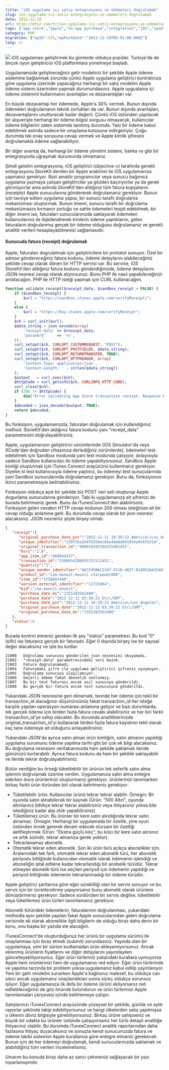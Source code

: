 ```yaml
---
title: "iOS uygulama içi satış entegrasyonu ve ödemeleri doğrulamak"
slug: ios-uygulama-ici-satis-entegrasyonu-ve-odemeleri-dogrulamak
date: 2012-12-18
url: http://mfyz.com/tr/ios-uygulama-ici-satis-entegrasyonu-ve-odemeleri-dogrulamak/
tags: ["app store","apple","in-app purchase","integration","iOS","ipad","iphone","itunes","itunes connect","php","purchase","server","store","storekit","verification"]
category: PHP
migration: {"wpId":335,"wpPostDate":"2012-12-18T05:01:00.000Z"}
lang: tr
---
```


![](/images/archive/tr/2012/12/in-app-purchases.png) iOS uygulaması geliştirmek bu günlerde oldukça popüler. Turkiye'de de birçok oyun geliştiricisi iOS platformlara yönelmeye başladı.

Uygulamanızda geliştireceğiniz gelir modeliniz bir şekilde Apple ödeme sistemine bağlanmak zorunda çünkü Apple uygulama geliştirici kontratınıza göre uygulama üzerinde yapacağınız herhangi bir satış modelini Apple ödeme sistemi üzerinden yapmak durumundasınız. Apple uygualama içi ödeme sistemini kullanmanın avantajları ve dezavantajları var.

En büyük dezavantajı her ödemede, Apple'a 30% vermek. Bunun dışında ödemeleri doğrulamanın teknik zorlukları da var. Bunun dışında avantajları, dezavantajlarını unutturacak kadar değerli. Çünkü iOS üstünden yapılacak bir alışverişte herhangi bir ödeme bilgisi sorgusu olmayacak, kullanıcılar ödeme bilgilerini zaten sistemde tanıtmış durumda. Yani bir ödeme kabul edebilmek aslında sadece bir onaylama kutusuna indirgeniyor. Çoğu durumda tek onay sorusuna cevap vermek ve Apple kimlik şifresini doğrulamakla ödeme sağlanabiliyor.

Bir diğer avantaj da, herhangi bir ödeme yönetim sistemi, banka vs gibi bir entegrasyonla uğraşmak durumunda olmamanız.

Şimdi gelelim entegrasyona, iOS geliştirici (objective-c) tarafında gerekli entegrasyonu StoreKit denilen bir Apple arabirimi ile iOS uygulamanıza yapmanız gerekiyor. Bazi amatör programcılar veya sunucu bağımsız uygulama yazmaya çalışan geliştiriciler ya gözden kaçırıyorlar ya da gerek görmüyorlar ama aslında StoreKit'den aldığınız tüm fatura kopyalarını (receipts) Apple sunucularına göndererek doğrulamanız gerekiyor. Bunun için tavsiye edilen uygulama yapısı, bir sunucu taraflı doğrulama mekanizması oluşturmak. Bunun önemi, sunucu taraflı bir doğrulama mekanizmasını kırmanın zorluğu ve sahte ödemeleri tespit edebilmek, bir diğer önemi ise, faturaları sunucularınızda saklayarak ödemeleri kullanıcılarınız ile ilişkilendirerek kimlerin ödeme yaptıklarını, gelen faturaların doğrulanmış gerçek bir ödeme olduğunu doğrulamanız ve gerekli analitik verileri hesaplayabilmenizi sağlamasıdır.

#### Sunucuda fatura (receipt) doğrulamak

Apple, faturaları dogrulatmak için geliştiricilere bir protokol sunuyor. Özel bir adrese göndereceğiniz fatura kodunu, ödeme detaylarını alabileceğiniz şekilde cevap olarak dönen bir HTTP servisi var. Bu servise, iOS StoreKit'den aldığınız fatura kodunu gönderdiğinizde, ödeme detaylarını JSON nesnesi cevap olarak alıyorsunuz. Bunu PHP ile nasıl yapabileceğinizi anlatacağım. PHP ile HTTP isteği yapmak için CURL kullanacağım.
```php
function validate_receipt($receipt_data, $sandbox_receipt = FALSE) {
    if ($sandbox_receipt) {
        $url = "https://sandbox.itunes.apple.com/verifyReceipt/";
    }
    else {
        $url = "https://buy.itunes.apple.com/verifyReceipt";
    }
    $ch = curl_init($url);
    $data_string = json_encode(array(
        'receipt-data' => $receipt_data,
        'password'     => '<>',
    ));
    curl_setopt($ch, CURLOPT_CUSTOMREQUEST, "POST");
    curl_setopt($ch, CURLOPT_POSTFIELDS, $data_string);
    curl_setopt($ch, CURLOPT_RETURNTRANSFER, TRUE);
    curl_setopt($ch, CURLOPT_HTTPHEADER, array(
        'Content-Type: application/json',
        'Content-Length: ' . strlen($data_string))
    );
    $output   = curl_exec($ch);
    $httpCode = curl_getinfo($ch, CURLINFO_HTTP_CODE);
    curl_close($ch);
    if (200 != $httpCode) {
        die("Error validating App Store transaction receipt. Response HTTP code $httpCode");
    }
    $decoded = json_decode($output, TRUE);
    return $decoded;
}

```
Bu fonksiyon, uygulamamızda, faturaları doğrulamak için kullandığımız method. StoreKit'den aldığınız fatura kodunu yanı "receipt_data" parametresini doğrulayabilirsiniz.

Apple, uygulamanızın geliştiririci sürümlerinde (iOS Simulator'da veya XCode'dan doğrudan cihazınıza derlediğiniz sürümlerde), ödemeleri test edebilmek için Sandbox modunda yani test modunda çalışıyor, dolayısıyla sadece Sandbox kullanıcıları ile ödeme yapabiliyorsunuz. Sandbox Apple kimliği oluşturmak için iTunes Connect arayüzünü kullanmanız gerekiyor. Diyelim ki test kullanıcısıyla ödeme yaptınız, bu ödemeyi test sunucularında yani Sandbox sunucularında doğrulamanız gerekiyor. Bunu da, fonksiyonun ikinci parametresiyle belirtebilirsiniz.

Fonksiyon oldukça açık bir şekilde biz POST veri seti oluşturup Apple dogurlama sunucularına gönderiyor. Tabi ki uygulamanıza ait şifrenizi de burada belirtmeniz gerek. Bunu da iTunesConnect'den alabilirsiniz. Fonksiyon gelen cevabın HTTP cevap kodunun 200 olması isteğinize ait bir cevap olduğu anlamına gelir. Bu durumda cevap olarak bir json nesnesi alacaksınız. JSON nesneniz şöyle birşey olmalı:
```json
{
   "receipt":{
      "original_purchase_date_pst":"2012-12-11 19:39:22 America\/Los_Angeles",
      "unique_identifier":"130f26a2d4f02b6ec66a44e6d0d1054a0c67b31d",
      "original_transaction_id":"900010202504325481451",
      "bvrs":"2.0",
      "app_item_id":"469944437",
      "transaction_id":"2390034200035752112451",
      "quantity":"1",
      "unique_vendor_identifier":"A6CF45BAC2347-E21D-4827-D14D52A43240",
      "product_id":"com.moonit.moonit.starpower800",
      "item_id":"5756897490",
      "version_external_identifier":"11723464",
      "bid":"com.moonit.moonit",
      "purchase_date_ms":"1355283562408",
      "purchase_date":"2012-12-12 03:39:22 Etc\/GMT",
      "purchase_date_pst":"2012-12-11 19:39:22 America\/Los_Angeles",
      "original_purchase_date":"2012-12-12 03:39:22 Etc\/GMT",
      "original_purchase_date_ms":"1355283562408"
   },
   "status":0
}

```
Burada kontrol etmeniz gereken ilk şey "status" parametresi. Bu kod "0" (sifir) ise faturanız gerçek bir faturadır. Eğer 0 dışında birşey ise bir sayısal değer alacaksınız ve işte bu kodlar:
```
21000   Doğrulama sunucusu gönderilen json nesnesini okuyamadı.
21002   "receipt-data" parametresindeki veri bozuk.
21003   Fatura doğrulanamadı.
21004   Faturadaki şifre ile uygulama geliştirici şifreniz uyuşmuyor.
21005   Doğrulama sunucusu ulaşılamıyor.
21006   Geçerli ödeme fakat abonelik sonlanmış.
21007   Bu bir test faturası ancak asıl sunucuya gönderildi.
21008   Bu gerçek bir fatura ancak test sunucusuna gönderildi.

```
Yukarıdaki JSON nesnesine geri dönersek, teoride her ödeme için tekil bir transaction_id alacağınızı düşünürsünüz fakat transaction_id her isteğe karşılık yapılan operasyon numarası anlamına geliyor ve bazı durumlarda, tek gerçek ödeme için birden fazla fatura cevabı alabilirsiniz ve her biri farklı transaction_id'ye sahip olacaktır. Bu durumda analitiklerinizde original_transaction_id'yi kullanarak birden fazla fatura kayıdının tekil olarak kaç tane ödemeye ait olduğunu anlayabilirsiniz.

Yukarıdaki JSON'da ayrıca satın alınan ürün kimliğini, satın almanın yapıldığı uygulama surumunu ödeme yapılma tarihi gibi bir çok ek bilgi alacaksınız. Bu doğrulama nesnesini veritabanınızda ham şekilde şaklamak ileride gününüzü kurtarabilir. Ayrıca fatura kodunu da ham bir şekilde saklayabilir ve ileride tekrar doğrulayabilirsiniz.

Bütün verdiğim bu örneği tüketilebilir bir ürünün tek seferlik satın alma işlemini doğrulamak üzerine verdim. Uygulamanıza satın alma entegre ederken önce ürünlerinizi oluşturmanız gerekiyor, ürünlerinizi tanımlarken birkaç farklı ürün türünden biri olarak belirtmeniz gerekiyor:

*   Tüketilebilir ürün: Kullanıcılar ürünü tekrar tekrar alabilir. Örnegin: Bir oyunda satın alınabilecek bir kaynak (Ürün: "500 Altın", oyunda altınlarınız bittikçe tekrar tekrar alabilirsiniz veya ihtiyacınız yoksa bile istediğiniz kadar alıp stok yapabilirsiniz)
*   Tüketilemez ürün: Bu ürünler bir kere satın alındığında tekrar satın alınamaz. Örnegin: Herhangi bir uygulamada bir özellik, yine oyun üstünden örnek gererek devam edecek olursam bir özelliği aktifleştirmek (Ürün: "Ekstra güçlü kılıç", bu kılıcı bir kere satın alırsınız ve artık sizindir, tekrar almanıza gerek yoktur).
*   Tekrarlanamaz abonelik.
*   Otomatik tekrar eden abonelik. Son iki ürün türü açıkça abonelikler için. Aralarındaki tek fark, otomatik tekrar eden abonelik türü, her abonelik periyodu bittiğinde kullanıcıdan otomatik olarak ödemenin işlendiği ve aboneliğin iptal edilene kadar tekrarlandığı bir anobelik türüdür. Tekrar etmeyen abonelik türü ise seçilen periyod için ödemenin yapıldığı ve periyod bittiğinde ödemenin tekrarlanmadığı bir ödeme türüdür.

Apple geliştirici şartlarına göre eğer sürekliliği olan bir servis sunuyor ve bu servis için bir ücretlendirme yapıyorsanız bunu abonelik olarak ürünlere dönüştürmeniz gerekiyor. Sadece sürdürülen bir servis değilse, tüketilebilir veya tüketilemez ürün türleri tanımlamanız gerekiyor.

Abonelik türündeki ödemelerin, faturalarının doğrulanması, yukarıdaki methodla aynı şekilde yapılan fakat Apple sunucularından gelen doğrulama verisinde ek olarak abonelikle ilgili bilgilerin de olduğu biraz daha derin bir konu, onu başka bir yazıda ele alacağım.

iTunesConnect'de oluşturduğunuz her ürünü bir uygulama sürümü ile onaylanması için ibraz etmek (submit) zorundasınız. Yayında olan bir uygulamaya, yeni bir sürüm kodlamadan ürün ekleyemiyorsunuz. Ancak eklenmiş ürünlerin fiyatlarını ve diğer detaylarını yayındayken güncelleyebiliyorsunuz. Eğer ürün türleriniz yukarıdaki kurallara uymuyorsa Apple hem ürünlerinizi hem de uygulamanızı red ediyor. Eğer ürün türlerinde ve yapılma tarzında bir problem yoksa uygulamanız kabul edilip yayınlanıyor. Yeni bir gelir modelini sunarken Apple'a bağlısınız malesef, bu oldukça can sıkıcı ancak uygulamanız onaylandıktan sonra süreç oldukça sorunsuz işliyor. Eğer uygulamanıza ilk defa bir ödeme (ürün) ekliyorsanız red edilebileceğinizi de göz önünde bulundurun ve ürün türlerinizi Apple tanımlamaları çerçevesi içinde belilrlemeye çalışın.

Satışlarınızı iTunesConnect arayüzünde yüzeysel bir şekilde, günlük ve aylık raporlar şeklinde takip edebiliyorsunuz ve hangi ülkelerden satış yapılmışsa o ülkenin döviz bilgisiyle görebiliyorsunuz. Birkaç ürüne sahipseniz ve büyük bir odakla bu ürünler üstünde çalışıyorsanız her türlü detaylı analitiğe ihtiyacınız olabilir. Bu durumda iTunesConnect analitik raporlarından daha fazlasına ihtiyaç duyacaksınız ve sonuçta kendi sunucunuzda fatura ve ödeme takibi sistemini Apple kurallarına göre entegre etmeniz gerekecek. Bunun için de her ödemeyi doğrulamak, kendi sunucularınızda saklamak ve alabildiğiniz tüm verileri incelemelisiniz.

Umarım bu konuda biraz daha az sancı çekmenizi sağlayacak bir yazı toparlamışımdır.